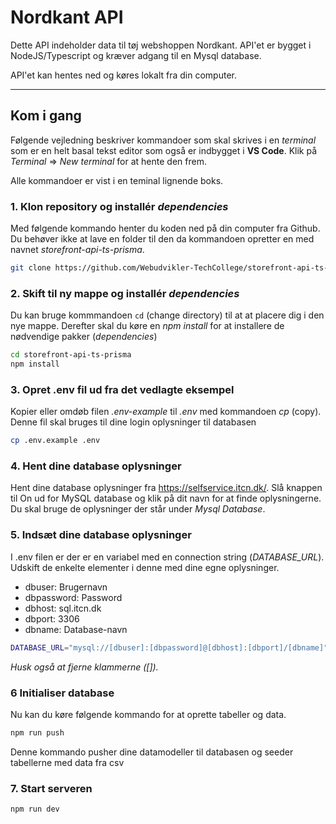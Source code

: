 # Nordkant API 
Dette API indeholder data til tøj webshoppen Nordkant. API'et er bygget i NodeJS/Typescript og kræver adgang til en Mysql database. 

API'et kan hentes ned og køres lokalt fra din computer.

---
## Kom i gang
Følgende vejledning beskriver kommandoer som skal skrives i en *terminal* som er en helt basal tekst editor som også er indbygget i **VS Code**. Klik på *Terminal* => *New terminal* for at hente den frem.

Alle kommandoer er vist i en teminal lignende boks.

### 1. Klon repository og installér *dependencies* 
Med følgende kommando henter du koden ned på din computer fra Github. Du behøver ikke at lave en folder til den da kommandoen opretter en med navnet *storefront-api-ts-prisma*.
```bash
git clone https://github.com/Webudvikler-TechCollege/storefront-api-ts-prisma.git
```
### 2. Skift til ny mappe og installér *dependencies* 
Du kan bruge kommmandoen `cd` (change directory) til at at placere dig i den nye mappe. Derefter skal du køre en *npm install* for at installere de nødvendige pakker (*dependencies*) 
```bash
cd storefront-api-ts-prisma
npm install
```
### 3. Opret .env fil ud fra det vedlagte eksempel
Kopier eller omdøb filen *.env-example* til *.env* med kommandoen *cp* (copy). Denne fil skal bruges til dine login oplysninger til databasen
```bash
cp .env.example .env
```
### 4. Hent dine database oplysninger
Hent dine database oplysninger fra https://selfservice.itcn.dk/. Slå knappen til On ud for MySQL database og klik på dit navn for at finde oplysningerne. Du skal bruge de oplysninger der står under *Mysql Database*. 

### 5. Indsæt dine database oplysninger
I .env filen er der er en variabel med en connection string (*DATABASE_URL*). Udskift de enkelte elementer i denne med dine egne oplysninger.

- dbuser: Brugernavn
- dbpassword: Password
- dbhost: sql.itcn.dk
- dbport: 3306
- dbname: Database-navn 
```bash
DATABASE_URL="mysql://[dbuser]:[dbpassword]@[dbhost]:[dbport]/[dbname]"
```
*Husk også at fjerne klammerne ([]).*

### 6 Initialiser database
Nu kan du køre følgende kommando for at oprette tabeller og data.
```bash
npm run push
```
Denne kommando pusher dine datamodeller til databasen og seeder tabellerne med data fra csv

### 7. Start serveren
```bash
npm run dev
```